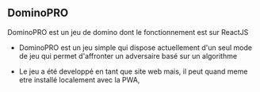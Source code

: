 ## DominoPRO
DominoPRO est un jeu de domino dont le fonctionnement est  sur ReactJS

* DominoPRO est un jeu simple qui dispose actuellement d'un seul mode de jeu qui permet d'affronter un adversaire basé sur un algorithme 

* Le jeu a été developpé en tant que site web mais, il peut quand meme etre installé localement avec la PWA, 